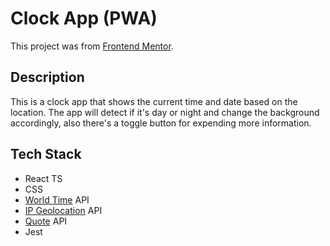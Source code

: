 # Clock App (PWA)

This project was from [Frontend Mentor](https://www.frontendmentor.io/challenges/clock-app-LMFaxFwrM).

## Description

This is a clock app that shows the current time and date based on the location. The app will detect if it's day or night and change the background accordingly, also there's a toggle button for expending more information.

## Tech Stack

- React TS
- CSS
- [World Time](http://worldtimeapi.org/) API
- [IP Geolocation](https://ipbase.com/) API
- [Quote](https://github.com/lukePeavey/quotable) API
- Jest
